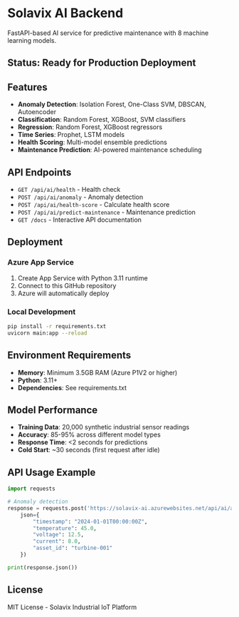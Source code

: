 # Solavix AI Backend

FastAPI-based AI service for predictive maintenance with 8 machine learning models.

## Status: Ready for Production Deployment

## Features

- **Anomaly Detection**: Isolation Forest, One-Class SVM, DBSCAN, Autoencoder
- **Classification**: Random Forest, XGBoost, SVM classifiers  
- **Regression**: Random Forest, XGBoost regressors
- **Time Series**: Prophet, LSTM models
- **Health Scoring**: Multi-model ensemble predictions
- **Maintenance Prediction**: AI-powered maintenance scheduling

## API Endpoints

- `GET /api/ai/health` - Health check
- `POST /api/ai/anomaly` - Anomaly detection
- `POST /api/ai/health-score` - Calculate health score
- `POST /api/ai/predict-maintenance` - Maintenance prediction
- `GET /docs` - Interactive API documentation

## Deployment

### Azure App Service
1. Create App Service with Python 3.11 runtime
2. Connect to this GitHub repository
3. Azure will automatically deploy

### Local Development
```bash
pip install -r requirements.txt
uvicorn main:app --reload
```

## Environment Requirements

- **Memory**: Minimum 3.5GB RAM (Azure P1V2 or higher)
- **Python**: 3.11+
- **Dependencies**: See requirements.txt

## Model Performance

- **Training Data**: 20,000 synthetic industrial sensor readings
- **Accuracy**: 85-95% across different model types
- **Response Time**: <2 seconds for predictions
- **Cold Start**: ~30 seconds (first request after idle)

## API Usage Example

```python
import requests

# Anomaly detection
response = requests.post('https://solavix-ai.azurewebsites.net/api/ai/anomaly', 
    json={
        "timestamp": "2024-01-01T00:00:00Z",
        "temperature": 45.0,
        "voltage": 12.5,
        "current": 8.0,
        "asset_id": "turbine-001"
    })

print(response.json())
```

## License

MIT License - Solavix Industrial IoT Platform